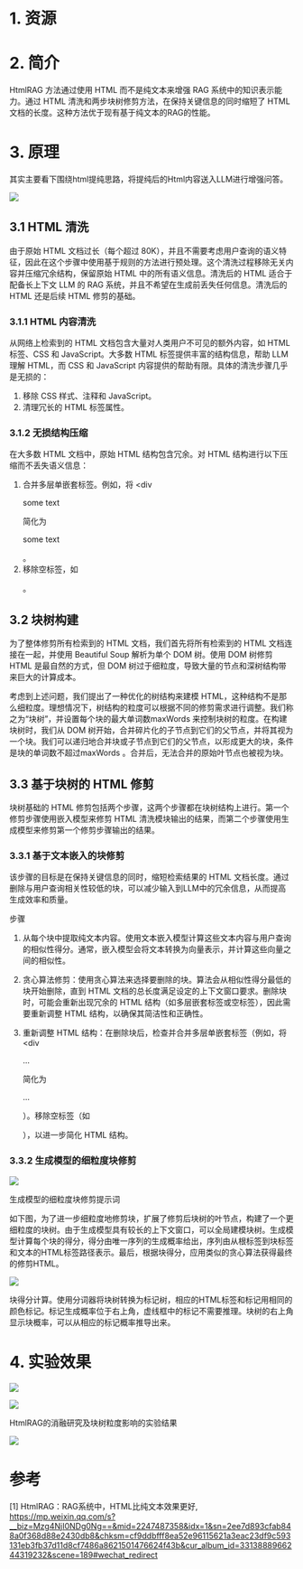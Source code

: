 # 1. 资源

# 2. 简介

HtmlRAG 方法通过使用 HTML 而不是纯文本来增强 RAG 系统中的知识表示能力。通过 HTML 清洗和两步块树修剪方法，在保持关键信息的同时缩短了 HTML 文档的长度。这种方法优于现有基于纯文本的RAG的性能。

# 3. 原理

其实主要看下围绕html提纯思路，将提纯后的Html内容送入LLM进行增强问答。

![](.09_html_RAG_images/流程.png)

## 3.1 HTML 清洗
由于原始 HTML 文档过长（每个超过 80K），并且不需要考虑用户查询的语义特征，因此在这个步骤中使用基于规则的方法进行预处理。这个清洗过程移除无关内容并压缩冗余结构，保留原始 HTML 中的所有语义信息。清洗后的 HTML 适合于配备长上下文 LLM 的 RAG 系统，并且不希望在生成前丢失任何信息。清洗后的 HTML 还是后续 HTML 修剪的基础。

### 3.1.1 HTML 内容清洗
从网络上检索到的 HTML 文档包含大量对人类用户不可见的额外内容，如 HTML 标签、CSS 和 JavaScript。大多数 HTML 标签提供丰富的结构信息，帮助 LLM 理解 HTML，而 CSS 和 JavaScript 内容提供的帮助有限。具体的清洗步骤几乎是无损的：

1. 移除 CSS 样式、注释和 JavaScript。
2. 清理冗长的 HTML 标签属性。

### 3.1.2 无损结构压缩
在大多数 HTML 文档中，原始 HTML 结构包含冗余。对 HTML 结构进行以下压缩而不丢失语义信息：

1. 合并多层单嵌套标签。例如，将 <div<div><p>some text</p></div></div> 简化为 <p>some text</p>。
2. 移除空标签，如 <p></p>。

## 3.2 块树构建
为了整体修剪所有检索到的 HTML 文档，我们首先将所有检索到的 HTML 文档连接在一起，并使用 Beautiful Soup 解析为单个 DOM 树。使用 DOM 树修剪 HTML 是最自然的方式，但 DOM 树过于细粒度，导致大量的节点和深树结构带来巨大的计算成本。

考虑到上述问题，我们提出了一种优化的树结构来建模 HTML，这种结构不是那么细粒度。理想情况下，树结构的粒度可以根据不同的修剪需求进行调整。我们称之为“块树”，并设置每个块的最大单词数maxWords  来控制块树的粒度。在构建块树时，我们从 DOM 树开始，合并碎片化的子节点到它们的父节点，并将其视为一个块。我们可以递归地合并块或子节点到它们的父节点，以形成更大的块，条件是块的单词数不超过maxWords  。合并后，无法合并的原始叶节点也被视为块。

## 3.3 基于块树的 HTML 修剪
块树基础的 HTML 修剪包括两个步骤，这两个步骤都在块树结构上进行。第一个修剪步骤使用嵌入模型来修剪 HTML 清洗模块输出的结果，而第二个步骤使用生成模型来修剪第一个修剪步骤输出的结果。

### 3.3.1 基于文本嵌入的块修剪
该步骤的目标是在保持关键信息的同时，缩短检索结果的 HTML 文档长度。通过删除与用户查询相关性较低的块，可以减少输入到LLM中的冗余信息，从而提高生成效率和质量。

步骤

1. 从每个块中提取纯文本内容。使用文本嵌入模型计算这些文本内容与用户查询的相似性得分。通常，嵌入模型会将文本转换为向量表示，并计算这些向量之间的相似性。

2. 贪心算法修剪：使用贪心算法来选择要删除的块。算法会从相似性得分最低的块开始删除，直到 HTML 文档的总长度满足设定的上下文窗口要求。删除块时，可能会重新出现冗余的 HTML 结构（如多层嵌套标签或空标签），因此需要重新调整 HTML 结构，以确保其简洁性和正确性。

3. 重新调整 HTML 结构：在删除块后，检查并合并多层单嵌套标签（例如，将 <div<div><p>...</p></div></div> 简化为 <p>...</p>）。移除空标签（如 <p></p>），以进一步简化 HTML 结构。

### 3.3.2 生成模型的细粒度块修剪

![](.09_html_RAG_images/生成细粒度.png)

生成模型的细粒度块修剪提示词

如下图，为了进一步细粒度地修剪块，扩展了修剪后块树的叶节点，构建了一个更细粒度的块树。由于生成模型具有较长的上下文窗口，可以全局建模块树。生成模型计算每个块的得分，得分由唯一序列的生成概率给出，序列由从根标签到块标签和文本的HTML标签路径表示。最后，根据块得分，应用类似的贪心算法获得最终的修剪HTML。

![](.09_html_RAG_images/细粒度生成流程.png)

块得分计算。使用分词器将块树转换为标记树，相应的HTML标签和标记用相同的颜色标记。标记生成概率位于右上角，虚线框中的标记不需要推理。块树的右上角显示块概率，可以从相应的标记概率推导出来。

# 4. 实验效果

![](.09_html_RAG_images/实验1.png)

![](.09_html_RAG_images/实验2.png)

HtmlRAG的消融研究及块树粒度影响的实验结果

![](.09_html_RAG_images/结果3.png)

# 参考

[1] HtmlRAG：RAG系统中，HTML比纯文本效果更好, https://mp.weixin.qq.com/s?__biz=Mzg4NjI0NDg0Ng==&mid=2247487358&idx=1&sn=2ee7d893cfab848a0f368d88e2430db8&chksm=cf9ddbfff8ea52e96115621a3eac23df9c593131eb3fb37d11d8cf7486a8621501476624f43b&cur_album_id=3313888966244319232&scene=189#wechat_redirect